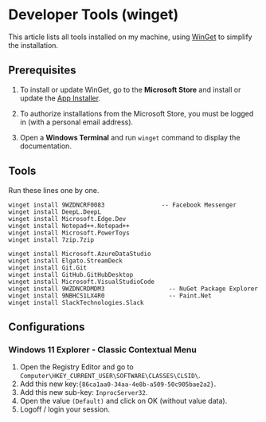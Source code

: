# Developer Tools (winget)

This article lists all tools installed on my machine, using [WinGet](https://github.com/microsoft/winget-cli) to simplify the installation.

## Prerequisites

  1. To install or update WinGet, go to the **Microsoft Store** 
     and install or update the [App Installer](https://www.microsoft.com/store/productId/9NBLGGH4NNS1).
     
  2. To authorize installations from the Microsoft Store, you must be logged in (with a personal email address).
  
  3. Open a **Windows Terminal** and run `winget` command to display the documentation.

## Tools

Run these lines one by one.

```
winget install 9WZDNCRF0083                -- Facebook Messenger
winget install DeepL.DeepL
winget install Microsoft.Edge.Dev
winget install Notepad++.Notepad++
winget install Microsoft.PowerToys
winget install 7zip.7zip

winget install Microsoft.AzureDataStudio
winget install Elgato.StreamDeck
winget install Git.Git
winget install GitHub.GitHubDesktop
winget install Microsoft.VisualStudioCode
winget install 9WZDNCRDMDM3                  -- NuGet Package Explorer
winget install 9NBHCS1LX4R0                  -- Paint.Net
winget install SlackTechnologies.Slack
```

## Configurations

### Windows 11 Explorer - Classic Contextual Menu

1. Open the Registry Editor and go to `Computer\HKEY_CURRENT_USER\SOFTWARE\CLASSES\CLSID\`.
2. Add this new key:`{86ca1aa0-34aa-4e8b-a509-50c905bae2a2}`.
3. Add this new sub-key: `InprocServer32`.
4. Open the value `(Default)` and click on OK (without value data).
4. Logoff / login your session.
